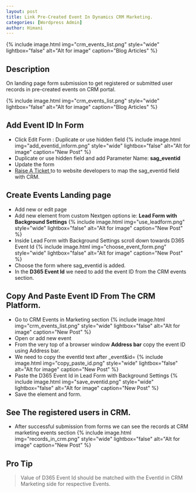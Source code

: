 ```yaml
---
layout: post
title: Link Pre-Created Event In Dynamics CRM Marketing.
categories: [Wordpress Admin]
author: Himani
---
```


{% include image.html img="crm_events_list.png" style="wide" lightbox="false" alt="Alt for image" caption="Blog Articles" %}


## Description

On landing page form submission to get registered or submitted user records in pre-created events on CRM portal.

{% include image.html img="crm_events_list.png" style="wide" lightbox="false" alt="Alt for image" caption="Blog Articles" %}



## Add Event ID In Form   

- Click Edit Form : Duplicate or use hidden field
   {% include image.html img="add_eventid_inform.png" style="wide" lightbox="false" alt="Alt for image" caption="New Post" %}
- Duplicate or use hidden field and add Parameter Name: <b>sag_eventid</b>
- Update the form
- <a href="https://web-support.cognita.com">Raise A Ticket </a>to to website developers to map the sag_eventid field with CRM.

## Create Events Landing page

- Add new or edit page 
- Add new element from custom Nextgen options ie: <b>Lead Form with Background Settings</b>
   {% include image.html img="use_leadform.png" style="wide" lightbox="false" alt="Alt for image" caption="New Post" %}
- Inside Lead Form with Background Settings scroll down towards D365 Event Id
   {% include image.html img="choose_event_form.png" style="wide" lightbox="false" alt="Alt for image" caption="New Post" %}
- Choose the form where sag_eventid is added.
- In the <b>D365 Event Id</b> we need to add the event ID from the CRM events section.

## Copy And Paste Event ID From The CRM Platform.
- Go to CRM Events in Marketing section
   {% include image.html img="crm_events_list.png" style="wide" lightbox="false" alt="Alt for image" caption="New Post" %}
- Open or add new event
- From the very top of a browser window <b>Address bar</b> copy the event ID using Address bar.
-  We need to copy the eventId text after _event&id= 
   {% include image.html img="copy_paste_id.png" style="wide" lightbox="false" alt="Alt for image" caption="New Post" %}
-  Paste the D365 Event Id in Lead Form with Background Settings
   {% include image.html img="save_eventid.png" style="wide" lightbox="false" alt="Alt for image" caption="New Post" %}
-  Save the element and form.

## See The registered users in CRM.

-  After successful submission from forms we can see the records at CRM marketing events section
   {% include image.html img="records_in_crm.png" style="wide" lightbox="false" alt="Alt for image" caption="New Post" %}


## Pro Tip
> Value of D365 Event Id should be matched with the EventId in CRM Marketing side for respective Events. 
